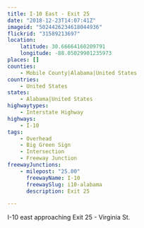 ```yaml
---
title: I-10 East - Exit 25
date: "2018-12-23T14:07:41Z"
imageid: "5024426234618044936"
flickrid: "31589213697"
location:
    latitude: 30.66664160209791
    longitude: -88.05029901235973
places: []
counties:
    - Mobile County|Alabama|United States
countries:
    - United States
states:
    - Alabama|United States
highwaytypes:
    - Interstate Highway
highways:
    - I-10
tags:
    - Overhead
    - Big Green Sign
    - Intersection
    - Freeway Junction
freewayJunctions:
    - milepost: "25.00"
      freewayName: I-10
      freewaySlug: i10-alabama
      description: Exit 25

---
```

I-10 east approaching Exit 25 - Virginia St.